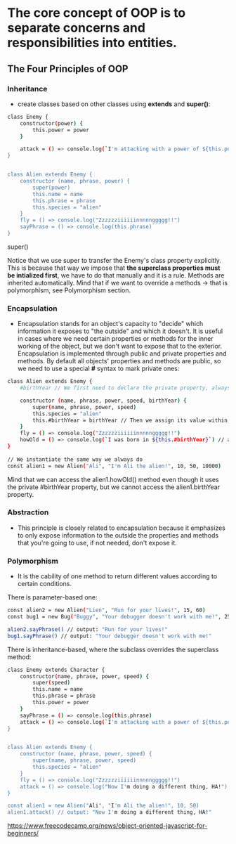 # The core concept of OOP is to separate concerns and responsibilities into entities.

## The Four Principles of OOP

### Inheritance

- create classes based on other classes using **extends** and **super()**:

```sh
class Enemy {
    constructor(power) {
        this.power = power
    }

    attack = () => console.log(`I'm attacking with a power of ${this.power}!`)
}


class Alien extends Enemy {
    constructor (name, phrase, power) {
        super(power)
        this.name = name
        this.phrase = phrase
        this.species = "alien"
    }
    fly = () => console.log("Zzzzzziiiiiinnnnnggggg!!")
    sayPhrase = () => console.log(this.phrase)
}
```

super()

Notice that we use super to transfer the Enemy's class property explicitly. This is because that way we impose that **the superclass properties must be intialized first**, we have to do that manually and it is a rule. Methods are inherited automatically. Mind that if we want to override a methods -> that is polymorphism, see Polymorphism section.




### Encapsulation

- Encapsulation stands for an object's capacity to "decide" which information it exposes to "the outside" and which it doesn't. It is useful in cases where we need certain properties or methods for the inner working of the object, but we don't want to expose that to the exterior. Encapsulation is implemented through public and private properties and methods. By default all objects' properties and methods are public, so we need to use a special **#** syntax to mark private ones:

```sh
class Alien extends Enemy {
    #birthYear // We first need to declare the private property, always using the '#' symbol as the start of its name.

    constructor (name, phrase, power, speed, birthYear) {
        super(name, phrase, power, speed)
        this.species = "alien"
        this.#birthYear = birthYear // Then we assign its value within the constructor function
    }
    fly = () => console.log("Zzzzzziiiiiinnnnnggggg!!")
    howOld = () => console.log(`I was born in ${this.#birthYear}`) // and use it in the corresponding method.
}
    
// We instantiate the same way we always do
const alien1 = new Alien("Ali", "I'm Ali the alien!", 10, 50, 10000)
```

Mind that we can access the alien1.howOld() method even though it uses the private #birthYear property, but we cannot access the alien1.birthYear property.

### Abstraction

- This principle is closely related to encapsulation because it emphasizes to only expose information to the outside the properties and methods that you're going to use, if not needed, don't expose it.

### Polymorphism

- It is the cability of one method to return different values according to certain conditions.

There is parameter-based one:

```sh
const alien2 = new Alien("Lien", "Run for your lives!", 15, 60)
const bug1 = new Bug("Buggy", "Your debugger doesn't work with me!", 25, 100)

alien2.sayPhrase() // output: "Run for your lives!"
bug1.sayPhrase() // output: "Your debugger doesn't work with me!"
```

There is inheritance-based, where the subclass overrides the superclass method:

```sh
class Enemy extends Character {
    constructor(name, phrase, power, speed) {
        super(speed)
        this.name = name
        this.phrase = phrase
        this.power = power
    }
    sayPhrase = () => console.log(this.phrase)
    attack = () => console.log(`I'm attacking with a power of ${this.power}!`)
}


class Alien extends Enemy {
    constructor (name, phrase, power, speed) {
        super(name, phrase, power, speed)
        this.species = "alien"
    }
    fly = () => console.log("Zzzzzziiiiiinnnnnggggg!!")
    attack = () => console.log("Now I'm doing a different thing, HA!") // Override the parent method.
}

const alien1 = new Alien("Ali", "I'm Ali the alien!", 10, 50)
alien1.attack() // output: "Now I'm doing a different thing, HA!"
```

https://www.freecodecamp.org/news/object-oriented-javascript-for-beginners/